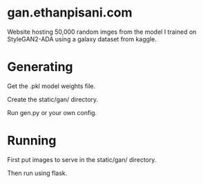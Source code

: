 # gan.ethanpisani.com

Website hosting 50,000 random imges from the model I trained on StyleGAN2-ADA using a galaxy dataset from kaggle.

# Generating

Get the .pkl model weights file.

Create the static/gan/ directory.

Run gen.py or your own config.


# Running

First put images to serve in the static/gan/ directory.

Then run using flask.


